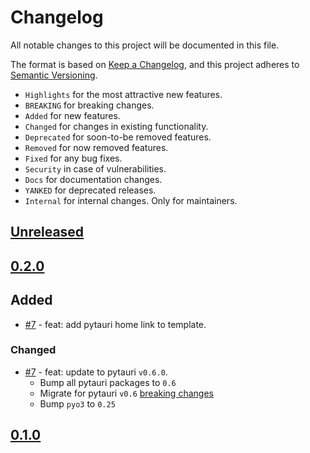 # Changelog

All notable changes to this project will be documented in this file.

The format is based on [Keep a Changelog](https://keepachangelog.com/en/1.1.0/),
and this project adheres to [Semantic Versioning](https://semver.org/spec/v2.0.0.html).

- `Highlights` for the most attractive new features.
- `BREAKING` for breaking changes.
- `Added` for new features.
- `Changed` for changes in existing functionality.
- `Deprecated` for soon-to-be removed features.
- `Removed` for now removed features.
- `Fixed` for any bug fixes.
- `Security` in case of vulnerabilities.
- `Docs` for documentation changes.
- `YANKED` for deprecated releases.
- `Internal` for internal changes. Only for maintainers.

<!-- Refer to: https://github.com/olivierlacan/keep-a-changelog/blob/main/CHANGELOG.md -->
<!-- Refer to: https://github.com/pytauri/pytauri/blob/main/CHANGELOG.md -->

## [Unreleased]

## [0.2.0]

## Added

- [#7](https://github.com/pytauri/create-pytauri-app/pull/7) - feat: add pytauri home link to template.

### Changed

- [#7](https://github.com/pytauri/create-pytauri-app/pull/7) - feat: update to pytauri `v0.6.0`.
    - Bump all pytauri packages to `0.6`
    - Migrate for pytauri `v0.6` [breaking changes](https://pytauri.github.io/pytauri/0.6/CHANGELOG/)
    - Bump `pyo3` to `0.25`

## [0.1.0]

[unreleased]: https://github.com/pytauri/create-pytauri-app/tree/HEAD
[0.2.0]: https://github.com/pytauri/create-pytauri-app/releases/tag/v0.2.0
[0.1.0]: https://github.com/pytauri/create-pytauri-app/releases/tag/v0.1.0
